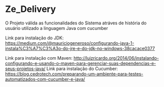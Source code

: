 # Ze_Delivery

O Projeto válida as funcionalidades do Sistema atráves de história do usuário utilizado a linguagem Java com cucumber

Link para instalação do JDK:
    https://medium.com/@mauriciogeneroso/configurando-java-1-instala%C3%A7%C3%A3o-do-jre-e-do-jdk-no-windows-38cacace0377
    
Link para instalação com Maven:
   http://luizricardo.org/2014/06/instalando-configurando-e-usando-o-maven-para-gerenciar-suas-dependencias-e-seus-projetos-java/
Link para instalação do Cucumber:
   https://blog.cedrotech.com/preparando-um-ambiente-para-testes-automatizados-com-cucumber-e-java/
